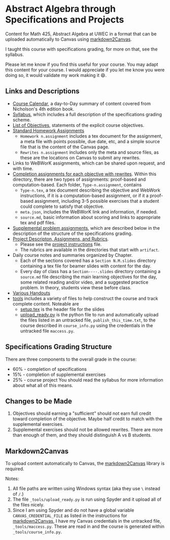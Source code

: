 # Abstract Algebra through Specifications and Projects

 Content for Math 425, Abstract Algebra at UWEC in a format that can be uploaded automatically to Canvas using [markdown2Canvas](https://github.com/ofloveandhate/markdown2canvas).
 
 I taught this course with specifications grading, for more on that, see the syllabus.
 
 Please let me know if you find this useful for your course. You may adapt this content for your course. I would appreciate if you let me know you were doing so, it would validate my work making it 😄.

## Links and Descriptions
   * [Course Calendar](https://github.com/mckenziewest/math425/blob/main/course_calendar.page/source.md), a day-to-Day summary of content covered from Nicholson's 4th edition book.
   * [Syllabus](https://github.com/mckenziewest/math425/blob/main/syllabus.page/source.md), which includes a full description of the specifications grading scheme.
   * [List of Objectives](https://github.com/mckenziewest/math425/blob/main/course_objectives.page/objectives.md), statements of the explicit course objectives.
   * [Standard Homework Assignments](https://github.com/mckenziewest/math425/tree/main/assignments_with_submissions)
       * `Homework n.assignment` includes a tex document for the assignment, a meta file with points possible, due date, etc, and a simple source file that is the content of the Canvas page.
       * `Rewrites n.assignment` includes only the meta and source files, as these are the locations on Canvas to submit any rewrites.
   * Links to WeBWorK assignments, which can be shared upon request, and with time.
   * [Completion assignments for each objective with rewrites](https://github.com/mckenziewest/math425/tree/main/objective_assignments). 
     Within this directory, there are two types of assignments: proof-based and computation-based. Each folder, `Type-n.assignment`, contains
       * `Type-n.tex`, a tex document describing the objective and WebWork instructions, if it is a computation-based assignment, or if it a proof-based assignment, including 3-5 possible exercises that a student could complete to satisfy that objective.
       * `meta.json`, includes the WeBWorK link and information, if needed.
       * `source.md`, basic information about scoring and links to appropriate tex and pdf files.
   * [Supplemental problem assignments](https://github.com/mckenziewest/math425/tree/main/supplemental_assignments), which are described below in the description of the structure of the specifications grading.
   * [Project Descripton, Assignmens, and Rubrics](https://github.com/mckenziewest/math425/tree/main/project). 
       * Please see the [project instructions](https://github.com/mckenziewest/math425/blob/main/project/instructions.file/algebra_project_instructions.tex) file.
       * The rubrics are available in the directories that start with `artifact`.
   * Daily course notes and summaries organized by Chapter. 
       * Each of the sections covered has a `Section N.M.slides` directory containing a tex file for beamer slides with content for the day. 
       * Every day of class has a `Section----.slides` directory containing a `source.md` file describing the main learning objectives for the day, some related reading and/or video, and a suggested practice problem. In theory, students view these before class.
   * [Various Handouts](https://github.com/mckenziewest/math425/tree/main/handouts) 
   * [tools](https://github.com/mckenziewest/math425/tree/main/_tools) includes a variety of files to help construct the course and track complete content. Noteable are
       * [setup.tex](https://github.com/mckenziewest/math425/blob/main/_tools/setup.tex) is the header file for the slides
       * [upload_ready.py](https://github.com/mckenziewest/math425/blob/main/_tools/upload_ready.py) is the python file to run and automatically upload the files listed in an untracked file, `publish_this_time.txt`, to the course described in `course_info.py` using the credentials in the untracked file `maccess.py`.


 ## Specifications Grading Structure
 
 There are three components to the overall grade in the course:
   * 60% - completion of specifications
   * 15% - completion of supplemental exercises
   * 25% - course project
 You should read the syllabus for more information about what all of this means.
 
 ## Changes to be Made
 
 1. Objectives should earning a "sufficient" should not earn full credit toward completion of the objective. Maybe half credit to match with the supplemental exercises.
 2. Supplemental exercises should not be allowed rewrites. There are more than enough of them, and they should distinguish A vs B students. 
 
 ## Markdown2Canvas
 To upload content automatically to Canvas, the [markdown2Canvas](https://github.com/ofloveandhate/markdown2canvas) library is required.
 
 Notes:
 1. All file paths are written using Windows syntax (aka they use `\` instead of `/`.)
 2. The file `_tools/upload_ready.py` is run using Spyder and it upload all of the files nicely.
 3. Since I am using Spyder and do not have a global variable `CANVAS_CREDENTIAL_FILE` as listed in the instructions for [markdown2Canvas](https://github.com/ofloveandhate/markdown2canvas), I have my Canvas credentials in the untracked file, `_tools/maccess.py`. These are read in and the course is generated within `_tools/course_info.py`.
